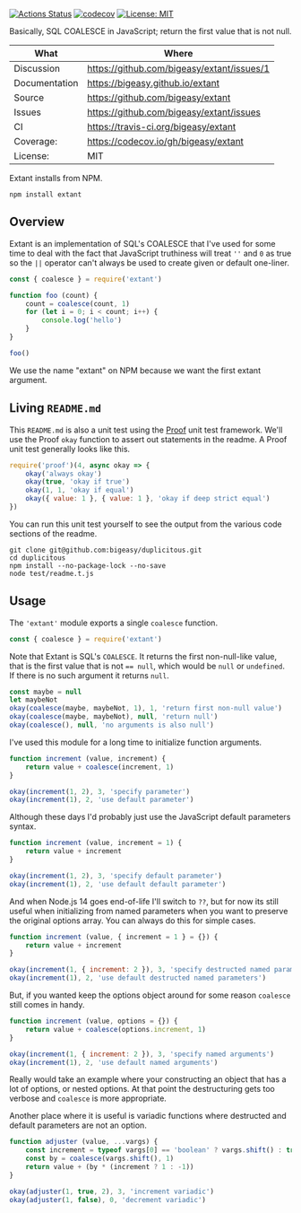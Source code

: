 [![Actions Status](https://github.com/bigeasy/extant/workflows/Node%20CI/badge.svg)](https://github.com/bigeasy/extant/actions)
[![codecov](https://codecov.io/gh/bigeasy/extant/branch/master/graph/badge.svg)](https://codecov.io/gh/bigeasy/extant)
[![License: MIT](https://img.shields.io/badge/License-MIT-yellow.svg)](https://opensource.org/licenses/MIT)

Basically, SQL COALESCE in JavaScript; return the first value that is not null.

| What          | Where                                      |
| --- | --- |
| Discussion    | https://github.com/bigeasy/extant/issues/1 |
| Documentation | https://bigeasy.github.io/extant           |
| Source        | https://github.com/bigeasy/extant          |
| Issues        | https://github.com/bigeasy/extant/issues   |
| CI            | https://travis-ci.org/bigeasy/extant       |
| Coverage:     | https://codecov.io/gh/bigeasy/extant       |
| License:      | MIT                                        |

Extant installs from NPM.

```
npm install extant
```

## Overview

Extant is an implementation of SQL's COALESCE that I've used for some time to
deal with the fact that JavaScript truthiness will treat `''` and `0` as true so
the `||` operator can't always be used to create given or default one-liner.

```javascript
const { coalesce } = require('extant')

function foo (count) {
    count = coalesce(count, 1)
    for (let i = 0; i < count; i++) {
        console.log('hello')
    }
}

foo()
```

We use the name "extant" on NPM because we want the first extant argument.

## Living `README.md`

This `README.md` is also a unit test using the
[Proof](https://github.com/bigeasy/proof) unit test framework. We'll use the
Proof `okay` function to assert out statements in the readme. A Proof unit test
generally looks like this.

```javascript
require('proof')(4, async okay => {
    okay('always okay')
    okay(true, 'okay if true')
    okay(1, 1, 'okay if equal')
    okay({ value: 1 }, { value: 1 }, 'okay if deep strict equal')
})
```

You can run this unit test yourself to see the output from the various
code sections of the readme.

```text
git clone git@github.com:bigeasy/duplicitous.git
cd duplicitous
npm install --no-package-lock --no-save
node test/readme.t.js
```

## Usage

The `'extant'` module exports a single `coalesce` function.

```javascript
const { coalesce } = require('extant')
```

Note that Extant is SQL's `COALESCE`. It returns the first non-null-like value,
that is the first value that is not `== null`, which would be `null` or
`undefined`. If there is no such argument it returns `null`.

```javascript
const maybe = null
let maybeNot
okay(coalesce(maybe, maybeNot, 1), 1, 'return first non-null value')
okay(coalesce(maybe, maybeNot), null, 'return null')
okay(coalesce(), null, 'no arguments is also null')
```

I've used this module for a long time to initialize function arguments.

```javascript
function increment (value, increment) {
    return value + coalesce(increment, 1)
}

okay(increment(1, 2), 3, 'specify parameter')
okay(increment(1), 2, 'use default parameter')
```

Although these days I'd probably just use the JavaScript default parameters
syntax.

```javascript
function increment (value, increment = 1) {
    return value + increment
}

okay(increment(1, 2), 3, 'specify default parameter')
okay(increment(1), 2, 'use default default parameter')
```

And when Node.js 14 goes end-of-life I'll switch to `??`, but for now its still
useful when initializing from named parameters when you want to preserve the
original options array. You can always do this for simple cases.

```javascript
function increment (value, { increment = 1 } = {}) {
    return value + increment
}

okay(increment(1, { increment: 2 }), 3, 'specify destructed named parameters')
okay(increment(1), 2, 'use default destructed named parameters')
```

But, if you wanted keep the options object around for some reason `coalesce`
still comes in handy.

```javascript
function increment (value, options = {}) {
    return value + coalesce(options.increment, 1)
}

okay(increment(1, { increment: 2 }), 3, 'specify named arguments')
okay(increment(1), 2, 'use default named arguments')
```

Really would take an example where your constructing an object that has a lot of
options, or nested options. At that point the destructuring gets too verbose and
`coalesce` is more appropriate.

Another place where it is useful is variadic functions where destructed and
default parameters are not an option.

```javascript
function adjuster (value, ...vargs) {
    const increment = typeof vargs[0] == 'boolean' ? vargs.shift() : true
    const by = coalesce(vargs.shift(), 1)
    return value + (by * (increment ? 1 : -1))
}

okay(adjuster(1, true, 2), 3, 'increment variadic')
okay(adjuster(1, false), 0, 'decrement variadic')
```
